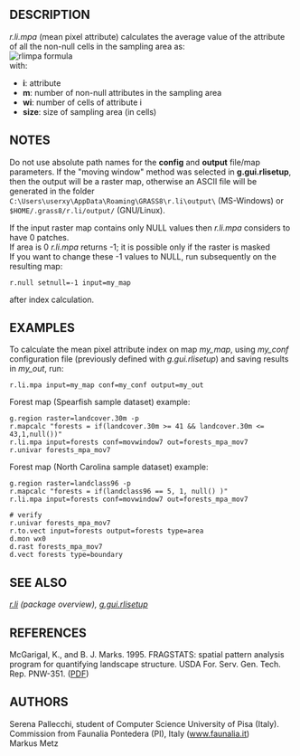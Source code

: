 ## DESCRIPTION

*r.li.mpa* (mean pixel attribute) calculates the average value of the
attribute of all the non-null cells in the sampling area as:  
![rlimpa formula](rlimpa_formula.png)  
with:  

- **i**: attribute
- **m**: number of non-null attributes in the sampling area
- **w<span class="small"><span class="small">i</span></span>**: number
  of cells of attribute i
- **size**: size of sampling area (in cells)

## NOTES

Do not use absolute path names for the **config** and **output**
file/map parameters. If the "moving window" method was selected in
**g.gui.rlisetup**, then the output will be a raster map, otherwise an
ASCII file will be generated in the folder
`C:\Users\userxy\AppData\Roaming\GRASS8\r.li\output\` (MS-Windows) or
`$HOME/.grass8/r.li/output/` (GNU/Linux).

If the input raster map contains only NULL values then *r.li.mpa*
considers to have 0 patches.  
If area is 0 *r.li.mpa* returns -1; it is possible only if the raster is
masked  
If you want to change these -1 values to NULL, run subsequently on the
resulting map:

```shell
r.null setnull=-1 input=my_map
```

after index calculation.

## EXAMPLES

To calculate the mean pixel attribute index on map *my_map*, using
*my_conf* configuration file (previously defined with *g.gui.rlisetup*)
and saving results in *my_out*, run:

```shell
r.li.mpa input=my_map conf=my_conf output=my_out
```

Forest map (Spearfish sample dataset) example:

```shell
g.region raster=landcover.30m -p
r.mapcalc "forests = if(landcover.30m >= 41 && landcover.30m <= 43,1,null())"
r.li.mpa input=forests conf=movwindow7 out=forests_mpa_mov7
r.univar forests_mpa_mov7
```

Forest map (North Carolina sample dataset) example:

```shell
g.region raster=landclass96 -p
r.mapcalc "forests = if(landclass96 == 5, 1, null() )"
r.li.mpa input=forests conf=movwindow7 out=forests_mpa_mov7

# verify
r.univar forests_mpa_mov7
r.to.vect input=forests output=forests type=area
d.mon wx0
d.rast forests_mpa_mov7
d.vect forests type=boundary
```

## SEE ALSO

*[r.li](r.li.md) (package overview),
[g.gui.rlisetup](g.gui.rlisetup.md)*

## REFERENCES

McGarigal, K., and B. J. Marks. 1995. FRAGSTATS: spatial pattern
analysis program for quantifying landscape structure. USDA For. Serv.
Gen. Tech. Rep. PNW-351. ([PDF](https://doi.org/10.2737/PNW-GTR-351))

## AUTHORS

Serena Pallecchi, student of Computer Science University of Pisa
(Italy).  
Commission from Faunalia Pontedera (PI), Italy (www.faunalia.it)  
Markus Metz
